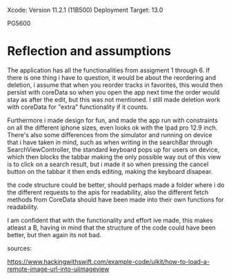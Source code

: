 
Xcode: Version 11.2.1 (11B500)
Deployment Target: 13.0

PG5600



#  Reflection and assumptions

The application has all the functionalities from assigment 1 through 6.  If there is one thing i have to question, it would be about the reordering and deletion, i assume that when you reorder tracks in favorites, this would then persist with coreData so when you open the app next time the order would stay as after the edit, but this was not mentioned. I still made deletion work with coreData for "extra" functionality if it counts.

Furthermore i made design for fun, and made the app run with constraints on all the different iphone sizes, even looks ok with the Ipad pro 12.9 inch. There's also some differences from the simulator and running on device that i have taken in mind, such as when writing in the searchBar through SearchViewController, the standard keyboard pops up for users on device, which then blocks the tabbar making the only possible way out of this view is to click on a search result, but i made it so when pressing the cancel button on the tabbar it then ends editing, making the keyboard disapear.

the code structure could be better, should perhaps made a folder where i do the different requests to the apis for readability, also the different fetch methods from CoreData should have been made into their own functions for readability.

I am confident that with the functionality and effort ive made, this makes atleast a B, having in mind that the structure of the code could have been better, but then again its not bad.

sources:

https://www.hackingwithswift.com/example-code/uikit/how-to-load-a-remote-image-url-into-uiimageview
